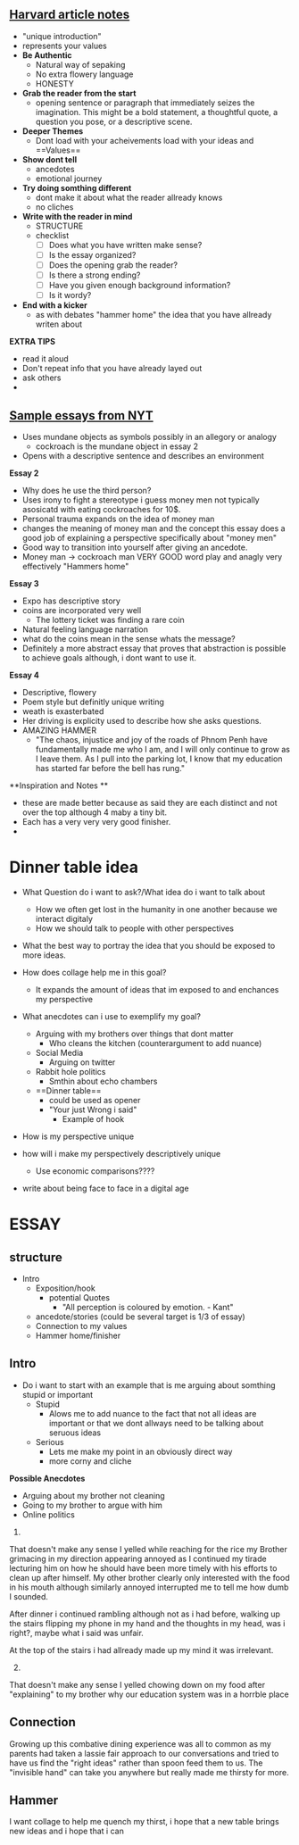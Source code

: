

## [Harvard article notes](https://summer.harvard.edu/blog/12-strategies-to-writing-the-perfect-college-essay/)

- "unique introduction"
- represents your values
- **Be Authentic**
	- Natural way of sepaking
	- No extra flowery language
	- HONESTY
- **Grab the reader from the start**
	- opening sentence or paragraph that immediately seizes the imagination. This might be a bold statement, a thoughtful quote, a question you pose, or a descriptive scene.
- **Deeper Themes**
	- Dont load with your acheivements load with your ideas and ==Values==
- **Show dont tell**
	- ancedotes
	- emotional journey 
- **Try doing somthing different**
	- dont make it about what the reader allready knows
	- no cliches
- **Write with the reader in mind**
	- STRUCTURE
	- checklist
		- [ ] Does what you have written make sense? 
		- [ ] Is the essay organized?
		- [ ] Does the opening grab the reader?
		- [ ] Is there a strong ending?
		- [ ] Have you given enough background information? 
		- [ ] Is it wordy?
- **End with a kicker**
	- as with debates "hammer home" the idea that you have allready writen about


**EXTRA TIPS**
- read it aloud
- Don't repeat info that you have already layed out
- ask others
- 


## [Sample essays from NYT](https://www.nytimes.com/2023/12/16/your-money/college-essays-money.html)

- Uses mundane objects as symbols possibly in an allegory or analogy
	- cockroach is the mundane object in  essay 2
- Opens with a descriptive sentence and describes an environment

**Essay 2**
- Why does he use the third person?
- Uses irony to fight a stereotype i guess money men not typically asosicatd with eating cockroaches for 10$.
- Personal trauma expands on the idea of money man
- changes the meaning of money man and the concept this essay does a good job of explaining a perspective specifically about "money men"
- Good way to transition into yourself after giving an ancedote.
-  Money man -> cockroach man VERY GOOD word play and anagly very effectively "Hammers home"

**Essay 3**
- Expo has descriptive story
- coins are incorporated very well 
	- The lottery ticket was finding a rare coin
- Natural feeling language narration
- what do the coins mean in the sense whats the message?
- Definitely a more abstract essay that proves that abstraction is possible to achieve goals although, i dont want to use it.

**Essay 4**
- Descriptive, flowery
- Poem style but definitly unique writing
- weath is exasterbated 
- Her driving is explicity used to describe how she asks questions.
- AMAZING HAMMER
	- "The chaos, injustice and joy of the roads of Phnom Penh have fundamentally made me who I am, and I will only continue to grow as I leave them. As I pull into the parking lot, I know that my education has started far before the bell has rung."


**Inspiration and Notes **
- these are made better because as said they are each distinct and not over the top although 4 maby a tiny bit. 
- Each has a very very very good finisher.
- 




# Dinner table idea

- What Question do i want to ask?/What idea do i want to talk about
	- How we often get lost in the humanity in one another because we interact digitaly 
	- How we should talk to people with other perspectives


- What the best way to portray the idea that you should be exposed to more ideas. 

- How does collage help me in this goal?
	- It expands the amount of ideas that im exposed to and enchances my perspective 

- What anecdotes can i use to exemplify my goal?
	- Arguing with my brothers over things that dont matter
		- Who cleans the kitchen (counterargument to add nuance)
	- Social Media
		- Arguing on twitter
	- Rabbit hole politics 
		- Smthin about echo chambers
	- ==Dinner table== 
		- could be used as opener 
		- "Your just Wrong i said" 
			- Example of hook


- How is my perspective unique
- how will i make my perspectively descriptively unique 
	- Use economic comparisons????

- write about being face to face in a digital age 




# ESSAY

## structure


	
- Intro
	- Exposition/hook
		- potential Quotes
			- "All perception is coloured by emotion. - Kant"
	- ancedote/stories (could be several target is 1/3 of essay)
	- Connection to my values 
	- Hammer home/finisher


## Intro

- Do i want to start with an example that is me arguing about somthing stupid or important 
	- Stupid
		- Alows me to add nuance to the fact that not all ideas are important or that we dont allways need to be talking about seruous ideas
	- Serious
		- Lets me make my point in an obviously direct way 
		- more corny and cliche 

**Possible Anecdotes**
- Arguing about my brother not cleaning
- Going to my brother to argue with him
- Online politics 


1. 
That doesn't make any sense I yelled while reaching for the rice my Brother grimacing in my direction appearing annoyed as I continued my tirade lecturing him on how he should have been more timely with his efforts to clean up after himself. My other brother clearly only interested with the food in his mouth although similarly annoyed interrupted me to tell me how dumb I sounded. 

After dinner i continued rambling although not as i had before, walking up the stairs flipping my phone in my hand and the thoughts in my head, was i right?, maybe what i said was unfair. 

At the top of the stairs i had allready made up my mind it was irrelevant. 

2. 
That doesn't make any sense I yelled chowing down on my food after  "explaining" to my brother why our education system was in a horrble place 


## Connection 

Growing up this combative dining experience was all to common as my parents had taken a lassie fair approach to our conversations and tried to have us find the "right ideas" rather than spoon feed them to us. The "invisible hand" can take you anywhere but really made me thirsty for more.


## Hammer

I want collage to help me quench my thirst, i hope that a new table brings new ideas and i hope that i can 